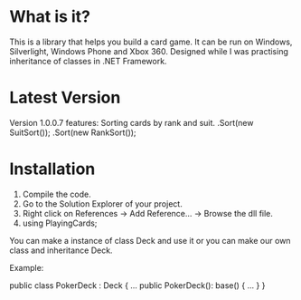 What is it?
================
This is a library that helps you build a card game.
It can be run on Windows, Silverlight, Windows Phone and Xbox 360.
Designed while I was practising inheritance of classes in .NET Framework.

Latest Version
================
Version 1.0.0.7 features:
Sorting cards by rank and suit. 
.Sort(new SuitSort());
.Sort(new RankSort());

Installation
================
1. Compile the code.
2. Go to the Solution Explorer of your project.
3. Right click on References -> Add Reference... -> Browse the dll file.
4. using PlayingCards;

You can make a instance of class Deck and use it or 
you can make our own class and inheritance Deck.

Example: 

  public class PokerDeck : Deck
  {
    ...
    public PokerDeck(): base()
    {
      ...
    }
  }
